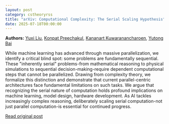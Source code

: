 ```yaml
---
layout: post
category: cstheoryrss
title: "arXiv: Computational Complexity: The Serial Scaling Hypothesis"
date: 2025-07-18T00:00:00
---
```


**Authors:** [Yuxi Liu](https://dblp.uni-trier.de/search?q=Yuxi+Liu), [Konpat Preechakul](https://dblp.uni-trier.de/search?q=Konpat+Preechakul), [Kananart Kuwaranancharoen](https://dblp.uni-trier.de/search?q=Kananart+Kuwaranancharoen), [Yutong Bai](https://dblp.uni-trier.de/search?q=Yutong+Bai)

While machine learning has advanced through massive parallelization, we
identify a critical blind spot: some problems are fundamentally sequential.
These "inherently serial" problems-from mathematical reasoning to physical
simulations to sequential decision-making-require dependent computational steps
that cannot be parallelized. Drawing from complexity theory, we formalize this
distinction and demonstrate that current parallel-centric architectures face
fundamental limitations on such tasks. We argue that recognizing the serial
nature of computation holds profound implications on machine learning, model
design, hardware development. As AI tackles increasingly complex reasoning,
deliberately scaling serial computation-not just parallel computation-is
essential for continued progress.

[Read original post](http://arxiv.org/abs/2507.12549v1)
